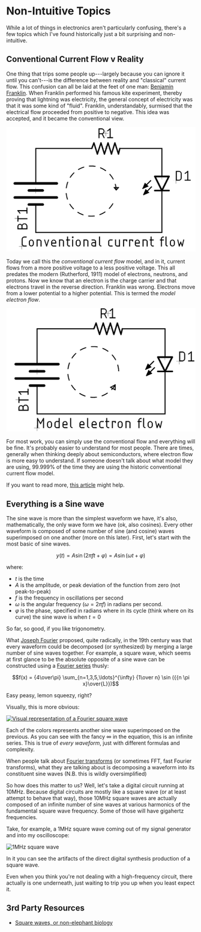 # Non-Intuitive Topics

While a lot of things in electronics aren't particularly confusing, there's a
few topics which I've found historically just a bit surprising and
non-intuitive.


## Conventional Current Flow v Reality

One thing that trips some people up---largely because you can ignore it until
you can't---is the difference between reality and "classical" current flow. This
confusion can all be laid at the feet of one man: [Benjamin
Franklin](https://en.wikipedia.org/wiki/Benjamin_Franklin). When Franklin
performed his famous kite experiment, thereby proving that lightning was
electricity, the general concept of electricity was that it was some kind of
"fluid". Franklin, understandably, surmised that the electrical flow proceeded
from positive to negative. This idea was accepted, and it became the
conventional view.

![Conventional current flow](/img/schematic-conventional-current-flow.png)

Today we call this the _conventional current flow_ model, and in it, current
flows from a more positive voltage to a less positive voltage. This all predates
the modern (Rutherford, 1911) model of electrons, neutrons, and protons. Now we
know that an electron is the charge carrier and that electrons travel in the
reverse direction. Franklin was wrong. Electrons move from a lower potential to
a higher potential. This is termed the _model electron flow_.

![Model electron flow](/img/schematic-model-electron-flow.png)

For most work, you can simply use the conventional flow and everything will be
fine. It's probably easier to understand for most people. There are times,
generally when thinking deeply about semiconductors, where electron flow is more
easy to understand. If someone doesn't talk about what model they are using,
99.999% of the time they are using the historic conventional current flow
model.

If you want to read more, [this
article](https://workforce.libretexts.org/Bookshelves/Electronics_Technology/Book%3A_Electric_Circuits_III_-_Semiconductors_(Kuphaldt)/02%3A_Solid-state_Device_Theory/2.05%3A_Electrons_and_%E2%80%9Choles%E2%80%99%E2%80%99)
might help.

## Everything is a Sine wave

The sine wave is more than the simplest waveform we have, it's also,
mathematically, the only wave form we have (ok, also cosines). Every other
waveform is composed of some number of sine (and cosine) waves superimposed on
one another (more on this later). First, let's start with the most basic of sine
waves.


$$y(t) = A \sin(2\pi f t + \varphi) = A \sin(\omega t + \varphi)$$

where:

* $t$ is the time
* $A$ is the amplitude, or peak deviation of the function from zero (not peak-to-peak)
* $f$ is the frequency in oscillations per second
* $\omega$ is the angular frequency ($\omega = 2 \pi f$) in radians per second.
* $\varphi$ is the phase, specified in radians where in its cycle (think where
  on its curve) the sine wave is when $t = 0$

So far, so good, if you like trigonometry.

What [Joseph Fourier](https://en.wikipedia.org/wiki/Joseph_Fourier) proposed,
quite radically, in the 19th century was that every waveform could be decomposed
(or synthesized) by merging a large number of sine waves together. For example,
a square wave, which seems at first glance to be the absolute opposite of a sine
wave can be constructed using a [Fourier
series](https://en.wikipedia.org/wiki/Fourier_series) thusly:

$$f(x) = {4\over\pi} \sum_{n=1,3,5,\ldots}^{\infty} {1\over n} \sin ({{n \pi
x}\over{L}})$$

Easy peasy, lemon squeezy, right?

Visually, this is more obvious:

[![Visual representation of a Fourier square
wave](/img/fourier-square-wave.png)](https://mathworld.wolfram.com/FourierSeriesSquareWave.html)

Each of the colors represents another sine wave superimposed on the previous.
As you can see with the fancy $\infty$ in the equation, this is an infinite
series. This is true of _every waveform_, just with different formulas and complexity.

When people talk about [Fourier
transforms](https://en.wikipedia.org/wiki/Fourier_transform) (or sometimes FFT,
fast Fourier transforms), what they are talking about is decomposing a waveform
into its constituent sine waves (N.B. this is wildly oversimplified)

So how does this matter to us? Well, let's take a digital circuit running at
10MHz. Because digital circuits are mostly like a square wave (or at least
attempt to behave that way), those 10MHz square waves are actually composed of
an infinite number of sine waves at various harmonics of the fundamental square
wave frequency. Some of those will have gigahertz frequencies. 

Take, for example, a 1MHz square wave coming out of my signal generator and into
my oscilloscope:

![1MHz square wave](/img/oscilloscope-1mhz-square-wave.png)

In it you can see the artifacts of the direct digital synthesis production of a
square wave.

Even when you think you're not dealing with a high-frequency circuit, there
actually is one underneath, just waiting to trip you up when you least expect
it.

## 3rd Party Resources

* [Square waves, or non-elephant biology](https://lcamtuf.substack.com/p/square-waves-or-non-elephant-biology)